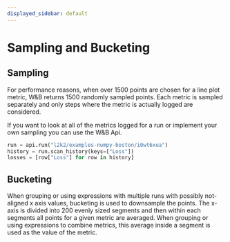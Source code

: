 ```yaml
---
displayed_sidebar: default
---
```


# Sampling and Bucketing

## Sampling

For performance reasons, when over 1500 points are chosen for a line plot metric, W&B returns 1500 randomly sampled points.  Each metric is sampled separately and only steps where the metric is actually logged are considered.

If you want to look at all of the metrics logged for a run or implement your own sampling you can use the W&B Api.

```python
run = api.run("l2k2/examples-numpy-boston/i0wt6xua")
history = run.scan_history(keys=["Loss"])
losses = [row["Loss"] for row in history]
```

## Bucketing

When grouping or using expressions with multiple runs with possibly not-aligned x axis values, bucketing is used to downsample the points.  The x-axis is divided into 200 evenly sized segments and then within each segments all points for a given metric are averaged. When grouping or using expressions to combine metrics, this average inside a segment is used as the value of the metric.
